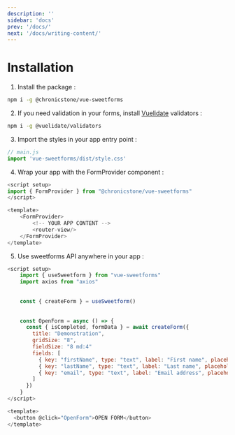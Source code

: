 ```yaml
---
description: ''
sidebar: 'docs'
prev: '/docs/'
next: '/docs/writing-content/'  
---
```


# Installation

1. Install the package :

```bash
npm i -g @chronicstone/vue-sweetforms
```


2. If you need validation in your forms, install [Vuelidate](https://vuelidate-next.netlify.app/) validators :

```bash
npm i -g @vuelidate/validators
```


3. Import the styles in your app entry point :

```javascript
// main.js
import 'vue-sweetforms/dist/style.css'
```


4. Wrap your app with the FormProvider component :

```javascript
<script setup>
import { FormProvider } from "@chronicstone/vue-sweetforms"
</script>

<template>
    <FormProvider>
        <!-- YOUR APP CONTENT -->
        <router-view/>
    </FormProvider>
</template>
```

5. Use sweetforms API anywhere in your app :

```javascript
<script setup>
    import { useSweetform } from "vue-sweetforms"
    import axios from "axios"
    
      
    const { createForm } = useSweetform()
    
    
    const OpenForm = async () => {
      const { isCompleted, formData } = await createForm({
        title: "Demonstration",
        gridSize: "8",
        fieldSize: "8 md:4"
        fields: [
          { key: "firstName", type: "text", label: "First name", placeholder: "John", required: true },
          { key: "lastName", type: "text", label: "Last name", placeholder: "Doe", required: true },
          { key: "email", type: "text", label: "Email address", placeholder: "john.doe@gmail.com", size: 8, required: true },
        ]
      })
    }
</script>

<template>
  <button @click="OpenForm">OPEN FORM</button>
</template>
```